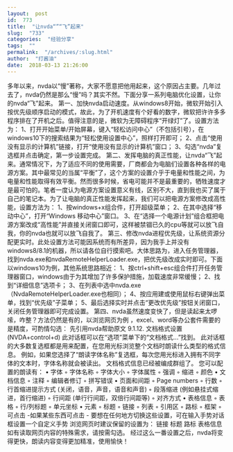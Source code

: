 ```yaml
---
layout:  post
id:  773
title:  "让nvda“”“飞”起来"
slug:  "733"
categories:  "经验分享"
tags:  ""
permalink:  "/archives/:slug.html"
author:  "打酱油"
date:  2018-03-13 21:26:00
---
```




多年以来，nvda以“慢”著称，大家不愿意把他用起来，这个原因占主要。几年过去了，nvda仍然是那么“慢”吗？其实不然。下面分享一系列电脑优化设置，让你的nvda“飞”起来。
第一、加快nvda启动速度。从windows8开始，微软开始引入按优先级顺序启动的模式，故此，为了开机速度有个好看的数字，微软把许许多多程序排在了开机之后。值得注意的是，微软为无障碍程序“开绿灯”了。设置方法为：
1、打开开始菜单/开始屏幕，键入“轻松访问中心”（不包括引号），在windows10下的搜索结果为“轻松使用设置中心”，照样打开即可；
2、点击“使用没有显示的计算机”链接，打开“使用没有显示的计算机”窗口；
3、勾选“nvda”复选框并点击确定，第一步设置完成。
第二、发挥电脑的真正性能，让nvda“飞”起来。通常情况下，为了适应不同的使用需要，厂商都会为电脑们设置各种各样的电源方案。其中最常见的当属“平衡”了，这个方案的设置介乎于电量和性能之间，为电量和性能取得有效平衡。然而很多时候，省电可能并不是最重要的，牺牲速度才是最可怕的。笔者一度认为电源方案设置意义有线，区别不大，直到我也买了属于自己的笔记本。为了让电脑的真正性能发挥起来，我们可以把电源方案修改成高性能，设置方法为：
1、按windows+x组合件，打开超级菜单；
2、在其中选择“移动中心”，打开“Windows 移动中心”窗口。
3、在“选择一个电源计划”组合框把电源方案改成“高性能”并直接关闭窗口即可，这样被禁锢已久的cpu等就可以放飞自我，你的nvda也就可以放飞自我了。
第三、修改nvda进程优先级，让系统资源分配更实时。此处设置方法可能因系统而有所差异，因为我手上并没有windows8/8.1的机器，所以请各位自行摸索吧。大体思路为，进入任务管理器，找到nvda.exe和nvdaRemoteHelperLoader.exe，把优先级改成实时即可。下面以windows10为例，其他系统思路相近：
1、按ctrl+shift+esc组合件打开任务管理器窗口，windows由于为其增加了许多保护措施，加载速度非常缓慢；
2、找到“详细信息”选项卡；
3、在列表中选中nvda.exe（NvdaRemoteHelperLoader.exe也相同）；
4、按应用建或使用鼠标右键弹出菜单，找到“优先级”子菜单；
5、最后选择实时并点击“更改优先级”按钮关闭窗口，关闭任务管理器即可完成设置。
第四、nvda虽然速度变快了，但是读起来太啰嗦，咋整？方法仍然是有的，以浏览网页为例
，excel、word等办公套件需要的是精度，可酌情勾选：
先引用nvda帮助原文
9.1.12. 文档格式设置 (NVDA+control+d)
此对话框可以在“选项”菜单下的“文档格式...”找到。
此对话框的大多数复选框都是用来配置，在您用光标浏览整个文档时朗读什么类型的格式信息。 例如，如果您选择了“朗读字体名称”复选框，每次您用光标进入拥有不同字体的文本时，字体名称就会被读出。
文档格式信息已经被编成群组了。 您可以配置的朗读有：
• 字体
◦ 字体名称
◦ 字体大小
◦ 字体属性
◦ 强调
◦ 缩进
◦ 颜色
• 文档信息
◦ 注释
◦ 编辑者修订
◦ 拼写错误
• 页面和间距
◦ Page numbers
◦ 行数
◦ 行首缩进提示方式 (关闭，语音，声音，语音和声音)
◦ 段落缩进 (例如悬挂式缩进，首行缩进)
◦ 行间距 (单行行间距，双倍行间距等)
◦ 对齐方式
• 表格信息
◦ 表格
◦ 行/列标题
◦ 单元坐标
• 元素
◦ 标题
◦ 链接
◦ 列表
◦ 引用区
◦ 路标
◦ 框架
◦ 可点击
-如果某些东西可点击 -
要想在任何地方切换这些设置，可在输入手势对话框设置一个自定义手势
浏览网页时建议保留的设置为：
链接
标题
路标
表格信息如有读取网页内容的特殊需求，请按需勾选。
经过这么一番设置之后，nvda将变得更快，朗读内容变得更加精准，使用愉快！